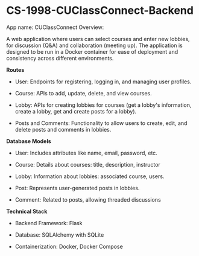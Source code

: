 # CS-1998-CUClassConnect-Backend
App name: CUClassConnect
Overview:

A web application where users can select courses and enter new lobbies, for discussion (Q&amp;A) and collaboration (meeting up). The application is designed to be run in a Docker container for ease of deployment and consistency across different environments.


**Routes**

- User: Endpoints for registering, logging in, and managing user profiles.
  
- Course: APIs to add, update, delete, and view courses.
  
- Lobby: APIs for creating lobbies for courses (get a lobby's information, create a lobby, get and create posts for a lobby).

- Posts and Comments: Functionality to allow users to create, edit, and delete posts and comments in lobbies.


**Database Models**

- User: Includes attributes like name, email, password, etc.

- Course: Details about courses: title, description, instructor

- Lobby: Information about lobbies: associated course, users.

- Post: Represents user-generated posts in lobbies.

- Comment: Related to posts, allowing threaded discussions


**Technical Stack**

- Backend Framework: Flask

- Database: SQLAlchemy with SQLite

- Containerization: Docker, Docker Compose
